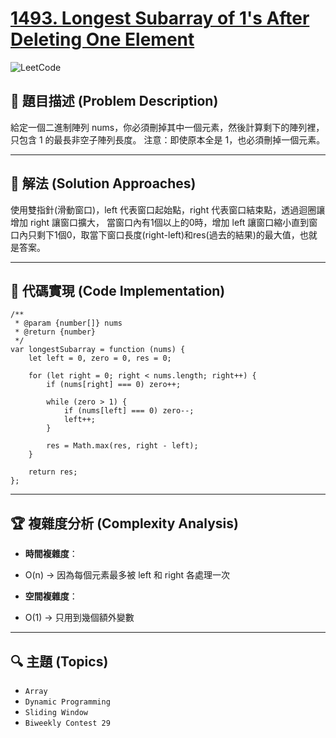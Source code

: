# [1493. Longest Subarray of 1's After Deleting One Element](https://leetcode.com/problems/longest-subarray-of-1s-after-deleting-one-element/description/)

![LeetCode](https://leetcode.com/static/images/LeetCode_Sharing.png)

## **📝 題目描述 (Problem Description)**  

給定一個二進制陣列 nums，你必須刪掉其中一個元素，然後計算剩下的陣列裡，只包含 1 的最長非空子陣列長度。
注意：即使原本全是 1，也必須刪掉一個元素。

---

## 🚀 **解法 (Solution Approaches)**

使用雙指針(滑動窗口)，left 代表窗口起始點，right 代表窗口結束點，透過迴圈讓增加 right 讓窗口擴大，
當窗口內有1個以上的0時，增加 left 讓窗口縮小直到窗口內只剩下1個0，取當下窗口長度(right-left)和res(過去的結果)的最大值，也就是答案。

---

## 📌 **代碼實現 (Code Implementation)**
```
/**
 * @param {number[]} nums
 * @return {number}
 */
var longestSubarray = function (nums) {
    let left = 0, zero = 0, res = 0;

    for (let right = 0; right < nums.length; right++) {
        if (nums[right] === 0) zero++;

        while (zero > 1) {
            if (nums[left] === 0) zero--;
            left++;
        }

        res = Math.max(res, right - left);
    }

    return res;
};
```

---

## 🏆 **複雜度分析 (Complexity Analysis)**  

- **時間複雜度**：
- O(n) → 因為每個元素最多被 left 和 right 各處理一次

- **空間複雜度**：
- O(1) → 只用到幾個額外變數

--- 

## 🔍 **主題 (Topics)**
- `Array`
- `Dynamic Programming`
- `Sliding Window`
- `Biweekly Contest 29`